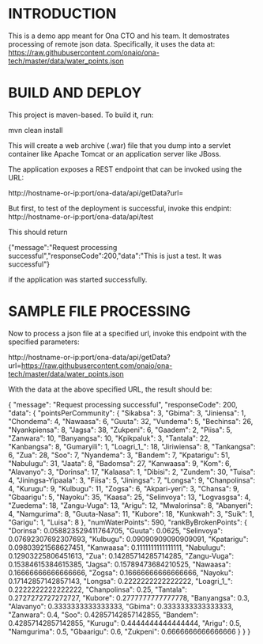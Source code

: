 INTRODUCTION
===========
This is a demo app meant for Ona CTO and his team. It demostrates processing of remote json data. Specifically, it uses the data at:
https://raw.githubusercontent.com/onaio/ona-tech/master/data/water_points.json

BUILD AND DEPLOY
===============
This project is maven-based. To build it, run:

mvn clean install

This will create a web archive (.war) file that you dump into a servlet container like Apache Tomcat or an application server like JBoss.

The application exposes a REST endpoint that can be invoked using the URL:

http://hostname-or-ip:port/ona-data/api/getData?url=<url-of-data>

But first, to test of the deployment is successful, invoke this endpint:
http://hostname-or-ip:port/ona-data/api/test

This should return 

{"message":"Request processing successful","responseCode":200,"data":"This is just a test. It was successful"}

if the application was started successfully.

SAMPLE FILE PROCESSING
======================
Now to process a json file at a specified url, invoke this endpoint with the specified parameters:

http://hostname-or-ip:port/ona-data/api/getData?url=https://raw.githubusercontent.com/onaio/ona-tech/master/data/water_points.json

With the data at the above specified URL, the result should be:

{
    "message": "Request processing successful",
    "responseCode": 200,
    "data": {
        "pointsPerCommunity": {
            "Sikabsa": 3,
            "Gbima": 3,
            "Jiniensa": 1,
            "Chondema": 4,
            "Nawaasa": 6,
            "Guuta": 32,
            "Vundema": 5,
            "Bechinsa": 26,
            "Nyankpiensa": 8,
            "Jagsa": 38,
            "Zukpeni": 6,
            "Gaadem": 2,
            "Piisa": 5,
            "Zanwara": 10,
            "Banyangsa": 10,
            "Kpikpaluk": 3,
            "Tantala": 22,
            "Kanbangsa": 8,
            "Gumaryili": 1,
            "Loagri_1_": 18,
            "Jiriwiensa": 8,
            "Tankangsa": 6,
            "Zua": 28,
            "Soo": 7,
            "Nyandema": 3,
            "Bandem": 7,
            "Kpatarigu": 51,
            "Nabulugu": 31,
            "Jaata": 8,
            "Badomsa": 27,
            "Kanwaasa": 9,
            "Kom": 6,
            "Alavanyo": 3,
            "Dorinsa": 17,
            "Kalaasa": 1,
            "Dibisi": 2,
            "Zundem": 30,
            "Tuisa": 4,
            "Jiningsa-Yipaala": 3,
            "Fiisa": 5,
            "Jiningsa": 7,
            "Longsa": 9,
            "Chanpolinsa": 4,
            "Kurugu": 9,
            "Kulbugu": 11,
            "Zogsa": 6,
            "Akpari-yeri": 3,
            "Chansa": 9,
            "Gbaarigu": 5,
            "Nayoku": 35,
            "Kaasa": 25,
            "Selinvoya": 13,
            "Logvasgsa": 4,
            "Zuedema": 18,
            "Zangu-Vuga": 13,
            "Arigu": 12,
            "Mwalorinsa": 8,
            "Abanyeri": 4,
            "Namgurima": 8,
            "Guuta-Nasa": 11,
            "Kubore": 18,
            "Kunkwah": 3,
            "Suik": 1,
            "Garigu": 1,
            "Luisa": 8
        },
        "numWaterPoints": 590,
        "rankByBrokenPoints": {
            "Dorinsa": 0.058823529411764705,
            "Guuta": 0.0625,
            "Selinvoya": 0.07692307692307693,
            "Kulbugu": 0.09090909090909091,
            "Kpatarigu": 0.09803921568627451,
            "Kanwaasa": 0.1111111111111111,
            "Nabulugu": 0.12903225806451613,
            "Zua": 0.14285714285714285,
            "Zangu-Vuga": 0.15384615384615385,
            "Jagsa": 0.15789473684210525,
            "Nawaasa": 0.16666666666666666,
            "Zogsa": 0.16666666666666666,
            "Nayoku": 0.17142857142857143,
            "Longsa": 0.2222222222222222,
            "Loagri_1_": 0.2222222222222222,
            "Chanpolinsa": 0.25,
            "Tantala": 0.2727272727272727,
            "Kubore": 0.2777777777777778,
            "Banyangsa": 0.3,
            "Alavanyo": 0.3333333333333333,
            "Gbima": 0.3333333333333333,
            "Zanwara": 0.4,
            "Soo": 0.42857142857142855,
            "Bandem": 0.42857142857142855,
            "Kurugu": 0.4444444444444444,
            "Arigu": 0.5,
            "Namgurima": 0.5,
            "Gbaarigu": 0.6,
            "Zukpeni": 0.6666666666666666
        }
    }
}
